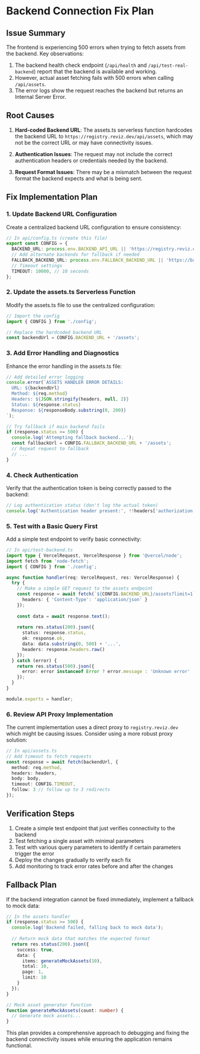 # Backend Connection Fix Plan

## Issue Summary

The frontend is experiencing 500 errors when trying to fetch assets from the backend. Key observations:

1. The backend health check endpoint (`/api/health` and `/api/test-real-backend`) report that the backend is available and working.
2. However, actual asset fetching fails with 500 errors when calling `/api/assets`.
3. The error logs show the request reaches the backend but returns an Internal Server Error.

## Root Causes

1. **Hard-coded Backend URL**: The assets.ts serverless function hardcodes the backend URL to `https://registry.reviz.dev/api/assets`, which may not be the correct URL or may have connectivity issues.

2. **Authentication Issues**: The request may not include the correct authentication headers or credentials needed by the backend.

3. **Request Format Issues**: There may be a mismatch between the request format the backend expects and what is being sent.

## Fix Implementation Plan

### 1. Update Backend URL Configuration

Create a centralized backend URL configuration to ensure consistency:

```typescript
// In api/config.ts (create this file)
export const CONFIG = {
  BACKEND_URL: process.env.BACKEND_API_URL || 'https://registry.reviz.dev/api',
  // Add alternate backends for fallback if needed
  FALLBACK_BACKEND_URL: process.env.FALLBACK_BACKEND_URL || 'https://backup-registry.reviz.dev/api',
  // Timeout settings
  TIMEOUT: 10000, // 10 seconds
};
```

### 2. Update the assets.ts Serverless Function

Modify the assets.ts file to use the centralized configuration:

```typescript
// Import the config
import { CONFIG } from './config';

// Replace the hardcoded backend URL
const backendUrl = CONFIG.BACKEND_URL + '/assets';
```

### 3. Add Error Handling and Diagnostics

Enhance the error handling in the assets.ts file:

```typescript
// Add detailed error logging
console.error(`ASSETS HANDLER ERROR DETAILS:
  URL: ${backendUrl}
  Method: ${req.method}
  Headers: ${JSON.stringify(headers, null, 2)}
  Status: ${response.status}
  Response: ${responseBody.substring(0, 200)}
`);

// Try fallback if main backend fails
if (response.status >= 500) {
  console.log('Attempting fallback backend...');
  const fallbackUrl = CONFIG.FALLBACK_BACKEND_URL + '/assets';
  // Repeat request to fallback
  // ...
}
```

### 4. Check Authentication

Verify that the authentication token is being correctly passed to the backend:

```typescript
// Log authentication status (don't log the actual token)
console.log('Authentication header present:', !!headers['authorization']);
```

### 5. Test with a Basic Query First

Add a simple test endpoint to verify basic connectivity:

```typescript
// In api/test-backend.ts
import type { VercelRequest, VercelResponse } from '@vercel/node';
import fetch from 'node-fetch';
import { CONFIG } from './config';

async function handler(req: VercelRequest, res: VercelResponse) {
  try {
    // Make a simple GET request to the assets endpoint
    const response = await fetch(`${CONFIG.BACKEND_URL}/assets?limit=1`, {
      headers: { 'Content-Type': 'application/json' }
    });
    
    const data = await response.text();
    
    return res.status(200).json({
      status: response.status,
      ok: response.ok,
      data: data.substring(0, 500) + '...',
      headers: response.headers.raw()
    });
  } catch (error) {
    return res.status(500).json({
      error: error instanceof Error ? error.message : 'Unknown error'
    });
  }
}

module.exports = handler;
```

### 6. Review API Proxy Implementation

The current implementation uses a direct proxy to `registry.reviz.dev` which might be causing issues. Consider using a more robust proxy solution:

```typescript
// In api/assets.ts
// Add timeout to fetch requests
const response = await fetch(backendUrl, {
  method: req.method,
  headers: headers,
  body: body,
  timeout: CONFIG.TIMEOUT,
  follow: 3 // follow up to 3 redirects
});
```

## Verification Steps

1. Create a simple test endpoint that just verifies connectivity to the backend
2. Test fetching a single asset with minimal parameters
3. Test with various query parameters to identify if certain parameters trigger the error
4. Deploy the changes gradually to verify each fix
5. Add monitoring to track error rates before and after the changes

## Fallback Plan

If the backend integration cannot be fixed immediately, implement a fallback to mock data:

```typescript
// In the assets handler
if (response.status >= 500) {
  console.log('Backend failed, falling back to mock data');
  
  // Return mock data that matches the expected format
  return res.status(200).json({
    success: true,
    data: {
      items: generateMockAssets(10),
      total: 10,
      page: 1,
      limit: 10
    }
  });
}

// Mock asset generator function
function generateMockAssets(count: number) {
  // Generate mock assets...
}
```

This plan provides a comprehensive approach to debugging and fixing the backend connectivity issues while ensuring the application remains functional.